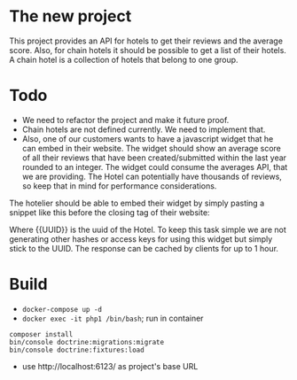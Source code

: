 # The new project  
This project provides an API for hotels to get their reviews and the average score.
Also, for chain hotels it should be possible to get a list of their hotels. A chain hotel is a collection of hotels that belong to one group.

# Todo
- We need to refactor the project and make it future proof. 
- Chain hotels are not defined currently. We need to implement that.
- Also, one of our customers wants to have a javascript widget that he can embed in their website.
  The widget should show an average score of all their reviews that have been created/submitted within the last year rounded to an integer. 
  The widget could consume the averages API, that we are providing. The Hotel can potentially have thousands of reviews, so keep that in mind for performance considerations.

The hotelier should be able to embed their widget by simply pasting a snippet like this before the closing </body> tag of their website:

<script src="http://host-of-the-app/widget/{{UUID}}.js"></script> 

Where {{UUID}} is the uuid of the Hotel. To keep this task simple we are not generating other hashes or access keys for using this widget but simply stick to the UUID.
The response can be cached by clients for up to 1 hour.

# Build
* `docker-compose up -d`
* `docker exec -it php1 /bin/bash`; run in container
```
composer install
bin/console doctrine:migrations:migrate
bin/console doctrine:fixtures:load
```
* use http://localhost:6123/ as project's base URL